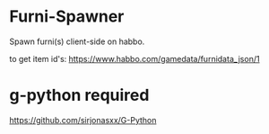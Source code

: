 # Furni-Spawner
Spawn furni(s) client-side on habbo.

to get item id's:
https://www.habbo.com/gamedata/furnidata_json/1


# g-python required
https://github.com/sirjonasxx/G-Python

